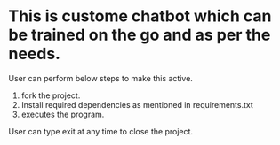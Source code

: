 # This is custome chatbot which can be trained on the go and as per the needs.

User can perform below steps to make this active.
1. fork the project.
2. Install required dependencies as mentioned in requirements.txt
3. executes the program.


User can type exit at any time to close the project.

